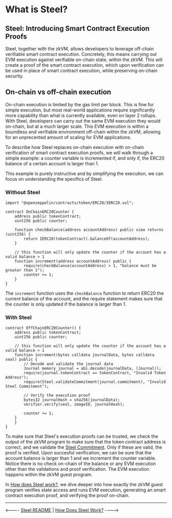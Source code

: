 # What is Steel?

## Steel: Introducing Smart Contract Execution Proofs

Steel, together with the zkVM, allows developers to leverage off-chain verifiable smart contract execution. Concretely, this means carrying out EVM execution against verifiable on-chain state, within the zkVM. This will create a proof of the smart contract execution, which upon verification can be used in place of smart contract execution, while preserving on-chain security.

## On-chain vs off-chain execution

On-chain execution is limited by the gas limit per block. This is fine for simple execution, but most real-world applications require significantly more capability than what is currently available, even on layer 2 rollups. With Steel, developers can carry out the same EVM execution they would on-chain, but at a much larger scale. This EVM execution is within a boundless and verifiable environment off-chain within the zkVM, allowing for an unprecented amount of scaling for EVM applications.


To describe how Steel replaces on-chain execution with on-chain verification of smart contract execution proofs, we will walk through a simple example: a counter variable is incremented if, and only if, the ERC20 balance of a certain account is larger than 1. 

This example is purely instructive and by simplifying the execution, we can focus on understanding the specifics of Steel.


### Without Steel

```solidity
import "@openzeppelin/contracts/token/ERC20/IERC20.sol";

contract OnChainERC20Counter {
    address public tokenContract;
    uint256 public counter;
    
    function checkBalance(address accountAddress) public view returns (uint256) {
        return IERC20(tokenContract).balanceOf(accountAddress);
    }

    // this function will only update the counter if the account has a valid balance > 1
    function increment(address accountAddress) public {
        require(checkBalance(accountAddress) > 1, "balance must be greater than 1");
        counter += 1;
    }
}
```

The `increment` function uses the `checkBalance` function to return ERC20 the current balance of the account, and the require statement makes sure that the counter is only updated if the balance is larger than 1. 

### With Steel

```solidity
contract OffChainERC20Counter() {
    address public tokenContract;
    uint256 public counter;

    // this function will only update the counter if the account has a valid balance > 1
    function increment(bytes calldata journalData, bytes calldata seal) public {
        // Decode and validate the journal data
        Journal memory journal = abi.decode(journalData, (Journal));
        require(journal.tokenContract == tokenContract, "Invalid Token Address");
        require(Steel.validateCommitment(journal.commitment), "Invalid Steel Commitment");

        // Verify the execution proof
        bytes32 journalHash = sha256(journalData);
        verifier.verify(seal, imageID, journalHash);

        counter += 1;
    }
    }
}
```

To make sure that Steel's execution proofs can be trusted, we check the output of the zkVM program to make sure that the token contract address is correct, and we validate the [Steel Commitment]. Only if these are valid, the proof is verified. Upon succesful verification, we can be sure that the account balance is larger than 1 and we increment the counter variable. Notice there is no check on-chain of the balance or any EVM execution other than the validations and proof verification. The EVM execution happens within the zkVM guest program. 

In [How does Steel work?], we dive deeper into how exactly the zkVM guest program verifies state access and runs EVM execution, generating an smart contract execution proof, and verifying the proof on-chain.

---

<---- [Steel README] | [How Does Steel Work?] ----> 


[Steel Commitment]: ./steel-commitments.md
[How does Steel work?]: ./how-does-steel-work.md
[Steel README]: ../README.md
[How Does Steel Work]: ./how-does-steel-work.md
